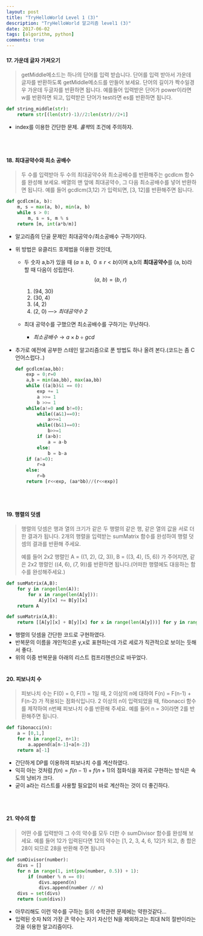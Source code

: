```yaml
---
layout: post
title: "TryHelloWorld Level 1 (3)"
description: "TryHelloWorld 알고리즘 level1 (3)"
date: 2017-06-02
tags: [algorithm, python]
comments: true
---
```




#### 17. 가운데 글자 가져오기

> getMiddle메소드는 하나의 단어를 입력 받습니다. 단어를 입력 받아서 가운데 글자를 반환하도록 getMiddle메소드를 만들어 보세요. 단어의 길이가 짝수일경우 가운데 두글자를 반환하면 됩니다.
> 예를들어 입력받은 단어가 power이라면 w를 반환하면 되고, 입력받은 단어가 test라면 es를 반환하면 됩니다.

```python
def string_middle(str):
    return str[(len(str)-1)//2:len(str)//2+1]
```

- index를 이용한 간단한 문제. *홀짝*의 조건에 주의하자.

<br><br>

#### 18. 최대공약수와 최소 공배수

> 두 수를 입력받아 두 수의 최대공약수와 최소공배수를 반환해주는 gcdlcm 함수를 완성해 보세요. 배열의 맨 앞에 최대공약수, 그 다음 최소공배수를 넣어 반환하면 됩니다. 예를 들어 gcdlcm(3,12) 가 입력되면, [3, 12]를 반환해주면 됩니다.

```python
def gcdlcm(a, b):
    m, s = max(a, b), min(a, b)
    while s > 0:
        m, s = s, m % s
    return [m, int(a*b/m)]
```

- 알고리즘의 단골 문제인 최대공약수/최소공배수 구하기이다.

- 위 방법은 유클리드 호제법을 이용한 것인데, 

  - 두 숫자 a,b가 있을 때 $(a\ge b, \ \ 0\le r \lt b)$이며 a,b의 **최대공약수**를 (a, b)라 할 때 다음이 성립한다.
    $$
    \left(a,\ b\right) = \left(b,\ r\right)
    $$

    1. (94, 30)
    2. (30,  4)
    3. (4,   2)
    4. (2,   0)  —> *최대공약수 2*

  - 최대 공약수를 구했으면 최소공배수를 구하기는 무난하다.

    - $최소 공배수 \to a \times b \div gcd$

- 추가로 예전에 공부한 스테인 알고리즘으로 푼 방법도 하나 올려 본다.(코드는 좀 C언어스럽다..)

  ```python
  def gcdlcm(aa,bb):
      exp = 0;r=0
      a,b = min(aa,bb), max(aa,bb)
      while ((a|b)&1 == 0):
          exp += 1
          a >>= 1
          b >>= 1
      while(a!=0 and b!=0):
          while((a&1)==0):
              a>>=1
          while((b&1)==0):
              b>>=1
          if (a>b):
              a = a-b
          else:
              b = b-a
      if (a!=0):
          r=a
      else:
          r=b
      return [r<<exp, (aa*bb)//(r<<exp)]
  ```

  <br><br>

#### 19. 행렬의 덧셈

> 행렬의 덧셈은 행과 열의 크기가 같은 두 행렬의 같은 행, 같은 열의 값을 서로 더한 결과가 됩니다. 2개의 행렬을 입력받는 sumMatrix 함수를 완성하여 행렬 덧셈의 결과를 반환해 주세요.
>
> 예를 들어 2x2 행렬인 A = ((1, 2), (2, 3)), B = ((3, 4), (5, 6)) 가 주어지면, 같은 2x2 행렬인 ((4, 6), (7, 9))를 반환하면 됩니다.(어떠한 행렬에도 대응하는 함수를 완성해주세요.)

```python
def sumMatrix(A,B):
    for y in range(len(A)):
        for x in range(len(A[y])):
            A[y][x] += B[y][x]
    return A

def sumMatrix(A,B):
    return [[A[y][x] + B[y][x] for x in range(len(A[y]))] for y in range(len(A))]
```

- 행렬의 덧셈을 간단한 코드로 구현하였다. 
- 반복문의 이름을 개인적으론 y,x로 표현하는데 가로 세로가 직관적으로 보이는 듯해서 좋다.
- 위의 이중 반복문을 아래의 리스트 컴프리헨션으로 바꾸었다.
  <br><br>

#### 20. 피보나치 수

> 피보나치 수는 F(0) = 0, F(1) = 1일 때, 2 이상의 n에 대하여 F(n) = F(n-1) + F(n-2) 가 적용되는 점화식입니다. 2 이상의 n이 입력되었을 때, fibonacci 함수를 제작하여 n번째 피보나치 수를 반환해 주세요. 예를 들어 n = 3이라면 2를 반환해주면 됩니다.

```python
def fibonacci(n):
    a = [0,1,]
    for n in range(2, n+1):
        a.append(a[n-1]+a[n-2])
    return a[-1]
```

- 간단하게 DP를 이용하여 피보나치 수를 계산하였다.
- 익히 아는 것처럼 $f\left(n\right) = f\left(n-1\right) + f\left(n+1\right)$의 점화식을 재귀로 구현하는 방식은 속도의 낭비가 크다.
- 굳이 a라는 리스트를 사용할 필요없이 바로 계산하는 것이 더 좋긴하다.

<br><br>

#### 21. 약수의 합

> 어떤 수를 입력받아 그 수의 약수를 모두 더한 수 sumDivisor 함수를 완성해 보세요. 예를 들어 12가 입력된다면 12의 약수는 [1, 2, 3, 4, 6, 12]가 되고, 총 합은 28이 되므로 28을 반환해 주면 됩니다

```python
def sumDivisor(number):
    divs = []
    for n in range(1, int(pow(number, 0.5)) + 1):
        if (number % n == 0):
            divs.append(n)
            divs.append(number // n)
    divs = set(divs)
    return (sum(divs))
```

- 아무리해도 이런 약수를 구하는 등의 수학관련 문제에는 약한것같다...
- 입력된 숫자 N의 가장 큰 약수는 자기 자신인 N을 제외하고는 최대 N의 절반이라는 것을 이용한 알고리즘이다.















